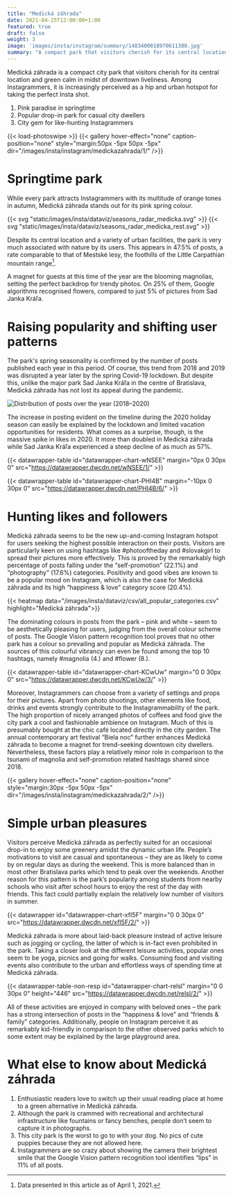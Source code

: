 ```yaml
---
title: "Medická záhrada"
date: 2021-04-25T12:00:00+1:00
featured: true
draft: false
weight: 3
image: 'images/insta/instagram/summary/1483400018970611380.jpg'
summary: "A compact park that visitors cherish for its central location and green calm in midst of downtown liveliness"
---
```


Medická záhrada is a compact city park that visitors cherish for its central location and green calm in midst of downtown liveliness. Among Instagrammers, it is increasingly perceived as a hip and urban hotspot for taking the perfect Insta shot.

1. Pink paradise in springtime
2. Popular drop-in park for casual city dwellers
3. City gem for like-hunting Instagrammers

{{< load-photoswipe >}}
{{< gallery hover-effect="none" caption-position="none" style="margin:50px -5px 50px -5px" dir="/images/insta/instagram/medickazahrada/1/" />}}

# Springtime park

While every park attracts Instagrammers with its multitude of orange tones in autumn, Medická záhrada stands out for its pink spring colour.

{{< svg "static/images/insta/dataviz/seasons_radar_medicka.svg" >}}
{{< svg "static/images/insta/dataviz/seasons_radar_medicka_rest.svg" >}}

Despite its central location and a variety of urban facilities, the park is very much associated with nature by its users. This appears in 47.5% of posts, a rate comparable to that of Mestské lesy, the foothills of the Little Carpathian mountain range[^1].

A magnet for guests at this time of the year are the blooming magnolias, setting the perfect backdrop for trendy photos. On 25% of them, Google algorithms recognised flowers, compared to just 5% of pictures from Sad Janka Kráľa.

# Raising popularity and shifting user patterns

The park's spring seasonality is confirmed by the number of posts published each year in this period. Of course, this trend from 2018 and 2019 was disrupted a year later by the spring Covid-19 lockdown. But despite this, unlike the major park Sad Janka Kráľa in the centre of Bratislava, Medická záhrada has not lost its appeal during the pandemic.

![Distribution of posts over the year (2018–2020)](/images/insta/dataviz/test_medicka_beeswarm_count_years.png)

The increase in posting evident on the timeline during the 2020 holiday season can easily be explained by the lockdown and limited vacation opportunities for residents. What comes as a surprise, though, is the massive spike in likes in 2020. It more than doubled in Medická záhrada while Sad Janka Kráľa experienced a steep decline of as much as 57%.

{{< datawrapper-table id="datawrapper-chart-wNSEE" margin="0px 0 30px 0" src="https://datawrapper.dwcdn.net/wNSEE/1/" >}}

{{< datawrapper-table id="datawrapper-chart-PHI4B" margin="-10px 0 30px 0" src="https://datawrapper.dwcdn.net/PHI4B/6/" >}}

# Hunting likes and followers

Medická záhrada seems to be the new up-and-coming Instagram hotspot for users seeking the highest possible interaction on their posts. Visitors are particularly keen on using hashtags like #photooftheday and #slovakgirl to spread their pictures more effectively. This is proved by the remarkably high percentage of posts falling under the “self-promotion” (22.1%) and “photography” (17.6%) categories. Positivity and good vibes are known to be a popular mood on Instagram, which is also the case for Medická záhrada and its high “happiness & love” category score (20.4%).

{{< heatmap data="/images/insta/dataviz/csv/all_popular_categories.csv" highlight="Medická záhrada">}}

The dominating colours in posts from the park – pink and white – seem to be aesthetically pleasing for users, judging from the overall colour scheme of posts. The Google Vision pattern recognition tool proves that no other park has a colour so prevailing and popular as Medická záhrada. The sources of this colourful vibrancy can even be found among the top 10 hashtags, namely #magnolia (4.) and #flower (8.).

{{< datawrapper-table id="datawrapper-chart-KCwUw" margin="0 0 30px 0" src="https://datawrapper.dwcdn.net/KCwUw/3/" >}}

Moreover, Instagrammers can choose from a variety of settings and props for their pictures. Apart from photo shootings, other elements like food, drinks and events strongly contribute to the Instagrammability of the park. The high proportion of nicely arranged photos of coffees and food give the city park a cool and fashionable ambience on Instagram. Much of this is presumably bought at the chic café located directly in the city garden. The annual contemporary art festival “Biela noc” further enhances Medická záhrada to become a magnet for trend-seeking downtown city dwellers. Nevertheless, these factors play a relatively minor role in comparison to the tsunami of magnolia and self-promotion related hashtags shared since 2018.

{{< gallery hover-effect="none" caption-position="none" style="margin:30px -5px 50px -5px" dir="/images/insta/instagram/medickazahrada/2/" />}}

# Simple urban pleasures

Visitors perceive Medická záhrada as perfectly suited for an occasional drop-in to enjoy some greenery amidst the dynamic urban life. People’s motivations to visit are casual and spontaneous – they are as likely to come by on regular days as during the weekend. This is more balanced than in most other Bratislava parks which tend to peak over the weekends. Another reason for this pattern is the park’s popularity among students from nearby schools who visit after school hours to enjoy the rest of the day with friends. This fact could partially explain the relatively low number of visitors in summer.

{{< datawrapper id="datawrapper-chart-xfI5F" margin="0 0 30px 0" src="https://datawrapper.dwcdn.net/xfI5F/2/" >}}

Medická záhrada is more about laid-back pleasure instead of active leisure such as jogging or cycling, the latter of which is in-fact even prohibited in the park. Taking a closer look at the different leisure activities, popular ones seem to be yoga, picnics and going for walks. Consuming food and visiting events also contribute to the urban and effortless ways of spending time at Medická záhrada.

{{< datawrapper-table-non-resp id="datawrapper-chart-relsl" margin="0 0 30px 0" height="446" src="https://datawrapper.dwcdn.net/relsl/2/" >}}

All of these activities are enjoyed in company with beloved ones – the park has a strong intersection of posts in the “happiness & love” and “friends & family” categories. Additionally, people on Instagram perceive it as remarkably kid-friendly in comparison to the other observed parks which to some extent may be explained by the large playground area.

# What else to know about Medická záhrada

1. Enthusiastic readers love to switch up their usual reading place at home to a green alternative in Medická záhrada.
2. Although the park is crammed with recreational and architectural infrastructure like fountains or fancy benches, people don’t seem to capture it in photographs.
3. This city park is the worst to go to with your dog. No pics of cute puppies because they are not allowed here.
4. Instagrammers are so crazy about showing the camera their brightest smile that the Google Vision pattern recognition tool identifies “lips” in 11% of all posts.

[^1]: Data presented in this article as of April 1, 2021.
